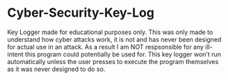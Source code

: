 # Cyber-Security-Key-Log
Key Logger made for educational purposes only.
This was only made to understand how cyber attacks work, it is not and has never been designed for actual use in an attack.
As a result I am NOT respsonsible for any ill-intent this program could potentially be used for. 
This key logger won't run automatically unless the user presses to execute the program themselves as it was never designed to do so. 
